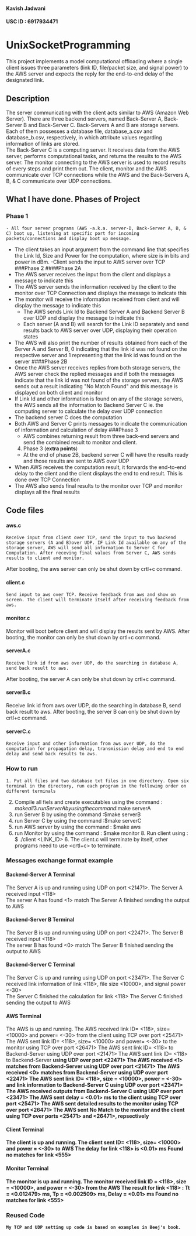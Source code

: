 #### Kavish Jadwani
#### USC ID : 6917934471
# UnixSocketProgramming
This project implements a model computational offloading where a single client issues three parameters (link ID, file/packet size, and signal power) to the AWS server and expects the reply for the end-to-end delay of the designated link.

## Description
The server communicating with the client acts similar to AWS (Amazon Web Server). There are three backend servers, named Back-Server A, Back-Server B and Back-Server C. Back-Servers A and B are storage servers. Each of them possesses a database file, database_a.csv and database_b.csv, respectively, in which attribute values regarding information of links are stored.    
The Back-Server C is a computing server. It receives data from the AWS server, performs computational tasks, and returns the results to the AWS server. The monitor connecting to the AWS server is used to record results of every steps and print them out. The client, monitor and the AWS communicate over TCP connections while the AWS and the Back-Servers A, B, & C communicate over UDP connections.

## What I have done. Phases of Project   
### Phase 1
	- All four server programs (AWS -a.k.a. server-D, Back-Server A, B, & C) boot up, listening at specific port for incoming packets/connections and display boot up message.  
  - The client takes an input argument from the command line that specifies the Link Id, Size and Power for the computation, where size is in bits and power in dBm.
  -Client sends the input to AWS server over TCP  
	###Phase 2
  ####Phase 2A  
  - The AWS server receives the input from the client and displays a message to indicate this
  - The AWS server sends the information received by the client to the monitor over TCP Connection and displays the message to indicate this
  - The monitor will receive the information received from client and will display the message to indicate  this
	- The AWS sends Link Id to Backend Server A and Backend Server B over UDP and display the message to indicate this
	- Each server (A and B) will search for the Link ID separately and send results back to AWS server over UDP, displaying their operation states
  - The AWS will also print the number of results obtained from each of the Server A and Server B, 0 indicating that the link id was not found on the respective server  and 1 representing that the link id was found on the server
  ####Phase 2B
  - Once the AWS server receives replies from both storage servers, the AWS server check the replied messages and if both the messages indicate that the link id was not found of the storage servers, the AWS sends out a result indicating "No Match Found" and this message is displayed on both client and monitor
  - If Link Id and other information is found on any of the storage servers, the AWS sends all the information to Backend Server C ie. the computing server to calculate the delay over UDP connection
  - The backend server C does the computation
  - Both AWS and Server C prints messages to indicate the communication of information and calculation of delay
	###Phase 3  
	 - AWS combines returning result from three back-end servers and send the combined result to monitor and client.  
	4. Phase 3 (**extra points**)  
	- At the end of phase 2B, backend server C will have the results ready and those results are sent to AWS over UDP
  - When AWS receives the computation result, it forwards the end-to-end delay to the client and the client displays the end to end result. This is done over TCP Connection
  - The AWS also sends final results to the monitor over TCP and monitor displays all the final results

## Code files  
#### aws.c  
	Receive input from client over TCP, send the input to two backend storage servers (A and B)over UDP. IF Link Id available on any of the storage server, AWS will send all information to Server C for Computation. After receving final values from Server C, AWS sends results to client and monitor.
  After booting, the aws server can only be shut down by crtl+c command.  
#### client.c
	Send input to aws over TCP. Receive feedback from aws and show on screen. The client will terminate itself after receiving feedback from aws.  
#### monitor.c
  Monitor will boot before client and will display the results sent by AWS.
	After booting, the monitor can only be shut down by crtl+c command.   
#### serverA.c
	Receive link id from aws over UDP, do the searching in database A, send back result to aws.
  After booting, the server A can only be shut down by crtl+c command.  
#### serverB.c
  Receive link id from aws over UDP, do the searching in database B, send back result to aws.
  After booting, the server B can only be shut down by crtl+c command.  
#### serverC.c
	Receive input and other information from aws over UDP, do the computation for propagation delay, transmission delay and end to end delay and send back results to aws.  

### How to run
	1. Put all files and two database txt files in one directory. Open six terminal in the directory, run each program in the following order on different terminals
  2. Compile all fiels and create executables using the command : $make all
	3. run Server A by using the command :$make serverA
  4. run Server B by using the command :$make serverB
  4. run Server C by using the command :$make serverC
  6. run AWS server by using the command : $make aws
  7. run Monitor by using the command : $make monitor
	8. Run client using : $ ./client <LINK_ID> <SIZE> <POWER>
	6. The client.c will terminate by itself, other programs need to use <crtl+c> to terminate.

### Messages exchange format example  
#### Backend-Server A Terminal
The Server A is up and running using UDP on port <21471>.
The Server A received input <118>  
The server A has found <1> match
The Server A finished sending the output to AWS  
#### Backend-Server B Terminal
The Server B is up and running using UDP on port <22471>.
The Server B received input <118>  
The server B has found <0> match
The Server B finished sending the output to AWS
#### Backend-Server C Terminal
The Server C is up and running using UDP on port <23471>.
The Server C received link information of link <118>, file size <10000>, and signal power <-30>  
The Server C finished the calculation for link <118>
The Server C finished sending the output to AWS  
#### AWS Terminal
The AWS is up and running.
The AWS received link ID= <118>, size= <10000> and power= <-30> from the client using TCP over port <25471>
The AWS sent link ID= <118>, size= <10000> and power= <-30> to the monitor using TCP over port <26471>
The AWS sent link ID= <118> to Backend-Server <A> using UDP over port <21471>
The AWS sent link ID= <118> to Backend-Server <B> using UDP over port <22471>
The AWS received <1> matches from Backend-Server <A> using UDP over port <21471>
The AWS received <0> matches from Backend-Server <B> using UDP over port <22471>
The AWS sent link ID= <118>, size = <10000>, power = <-30> and link information to Backend-Server C using UDP over port <23471>
The AWS received outputs from Backend-Server C using UDP over port <23471>
The AWS sent delay = <0.01> ms to the client using TCP over port <25471>
The AWS sent detailed results to the monitor using TCP over port <26471>
The AWS sent No Match to the monitor and the client using TCP over ports <25471> and <26471>, repsectively
#### Client Terminal
The client is up and running.
The client sent ID= <118>, size= <10000> and power = <-30> to AWS
The delay for link <118> is <0.01> ms
Found no matches for link <555>
#### Monitor Terminal
The monitor is up and running.
The  monitor received link ID = <118>, size = <10000>, and power = <-30> from the AWS
The result for link  <118> :
Tt = <0.012479> ms,
Tp = <0.002509> ms,
Delay = <0.01> ms
Found no matches for link <555>

### Reused Code  
	My TCP and UDP setting up code is based on examples in Beej's book.  
